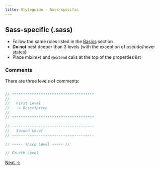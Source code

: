 ```yaml
---
title: Styleguide - Sass-specific
---
```


## Sass-specific (.sass)

- Follow the same rules listed in the [Basics](/styleguide/basics/) section
- **Do not** nest deeper than 3 levels (with the exception of pseudo/hover states)
- Place mixin(`+`) and `@extend` calls at the top of the properties list

### Comments

There are three levels of comments:

```sass

// *************************************
//
//   First Level
//   -> Description
//
// *************************************

// -------------------------------------
//   Second Level
// -------------------------------------

// ----- Third Level ----- //

// Fourth Level
```

<a class="btn--b" href="/styleguide/naming/">Next &rarr;</a>
